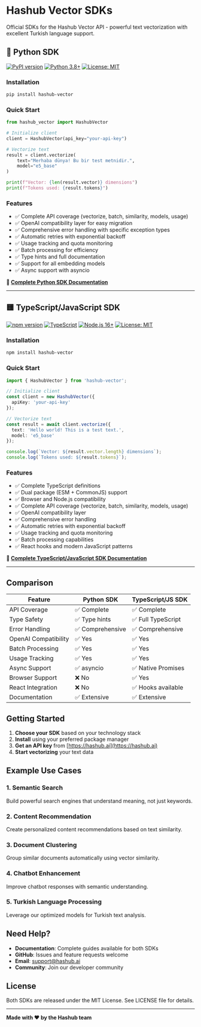 # Hashub Vector SDKs

Official SDKs for the Hashub Vector API - powerful text vectorization with excellent Turkish language support.

## 🐍 Python SDK

[![PyPI version](https://badge.fury.io/py/hashub-vector.svg)](https://pypi.org/project/hashub-vector/)
[![Python 3.8+](https://img.shields.io/badge/python-3.8+-blue.svg)](https://www.python.org/downloads/)
[![License: MIT](https://img.shields.io/badge/License-MIT-yellow.svg)](https://opensource.org/licenses/MIT)

### Installation

```bash
pip install hashub-vector
```

### Quick Start

```python
from hashub_vector import HashubVector

# Initialize client
client = HashubVector(api_key="your-api-key")

# Vectorize text
result = client.vectorize(
    text="Merhaba dünya! Bu bir test metnidir.",
    model="e5_base"
)

print(f"Vector: {len(result.vector)} dimensions")
print(f"Tokens used: {result.tokens}")
```

### Features

- ✅ Complete API coverage (vectorize, batch, similarity, models, usage)
- ✅ OpenAI compatibility layer for easy migration
- ✅ Comprehensive error handling with specific exception types
- ✅ Automatic retries with exponential backoff
- ✅ Usage tracking and quota monitoring
- ✅ Batch processing for efficiency
- ✅ Type hints and full documentation
- ✅ Support for all embedding models
- ✅ Async support with asyncio

**📖 [Complete Python SDK Documentation](python-sdk.md)**

---

## 🟨 TypeScript/JavaScript SDK

[![npm version](https://badge.fury.io/js/hashub-vector.svg)](https://www.npmjs.com/package/hashub-vector)
[![TypeScript](https://img.shields.io/badge/%3C%2F%3E-TypeScript-%230074c1.svg)](http://www.typescriptlang.org/)
[![Node.js 16+](https://img.shields.io/badge/node-%3E%3D16.0.0-brightgreen.svg)](https://nodejs.org/)
[![License: MIT](https://img.shields.io/badge/License-MIT-yellow.svg)](https://opensource.org/licenses/MIT)

### Installation

```bash
npm install hashub-vector
```

### Quick Start

```typescript
import { HashubVector } from 'hashub-vector';

// Initialize client
const client = new HashubVector({
  apiKey: 'your-api-key'
});

// Vectorize text
const result = await client.vectorize({
  text: 'Hello world! This is a test text.',
  model: 'e5_base'
});

console.log(`Vector: ${result.vector.length} dimensions`);
console.log(`Tokens used: ${result.tokens}`);
```

### Features

- ✅ Complete TypeScript definitions
- ✅ Dual package (ESM + CommonJS) support
- ✅ Browser and Node.js compatibility
- ✅ Complete API coverage (vectorize, batch, similarity, models, usage)
- ✅ OpenAI compatibility layer
- ✅ Comprehensive error handling
- ✅ Automatic retries with exponential backoff
- ✅ Usage tracking and quota monitoring
- ✅ Batch processing capabilities
- ✅ React hooks and modern JavaScript patterns

**📖 [Complete TypeScript/JavaScript SDK Documentation](typescript-sdk.md)**

---

## Comparison

| Feature | Python SDK | TypeScript/JS SDK |
|---------|------------|-------------------|
| API Coverage | ✅ Complete | ✅ Complete |
| Type Safety | ✅ Type hints | ✅ Full TypeScript |
| Error Handling | ✅ Comprehensive | ✅ Comprehensive |
| OpenAI Compatibility | ✅ Yes | ✅ Yes |
| Batch Processing | ✅ Yes | ✅ Yes |
| Usage Tracking | ✅ Yes | ✅ Yes |
| Async Support | ✅ asyncio | ✅ Native Promises |
| Browser Support | ❌ No | ✅ Yes |
| React Integration | ❌ No | ✅ Hooks available |
| Documentation | ✅ Extensive | ✅ Extensive |

## Getting Started

1. **Choose your SDK** based on your technology stack
2. **Install** using your preferred package manager
3. **Get an API key** from [https://hashub.ai](https://hashub.ai)
4. **Start vectorizing** your text data

## Example Use Cases

### 1. Semantic Search
Build powerful search engines that understand meaning, not just keywords.

### 2. Content Recommendation
Create personalized content recommendations based on text similarity.

### 3. Document Clustering
Group similar documents automatically using vector similarity.

### 4. Chatbot Enhancement
Improve chatbot responses with semantic understanding.

### 5. Turkish Language Processing
Leverage our optimized models for Turkish text analysis.

## Need Help?

- **Documentation**: Complete guides available for both SDKs
- **GitHub**: Issues and feature requests welcome
- **Email**: support@hashub.ai
- **Community**: Join our developer community

## License

Both SDKs are released under the MIT License. See LICENSE file for details.

---

**Made with ❤️ by the Hashub team**
